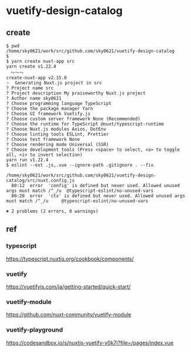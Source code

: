 # vuetify-design-catalog

## create

```
$ pwd
/home/sky0621/work/src/github.com/sky0621/vuetify-design-catalog
$
$ yarn create nuxt-app src
yarn create v1.22.4
　〜〜〜
create-nuxt-app v2.15.0
✨  Generating Nuxt.js project in src
? Project name src
? Project description My praiseworthy Nuxt.js project
? Author name sky0621
? Choose programming language TypeScript
? Choose the package manager Yarn
? Choose UI framework Vuetify.js
? Choose custom server framework None (Recommended)
? Choose the runtime for TypeScript @nuxt/typescript-runtime
? Choose Nuxt.js modules Axios, DotEnv
? Choose linting tools ESLint, Prettier
? Choose test framework None
? Choose rendering mode Universal (SSR)
? Choose development tools (Press <space> to select, <a> to toggle all, <i> to invert selection)
yarn run v1.22.4
$ eslint --ext .js,.vue --ignore-path .gitignore . --fix

/home/sky0621/work/src/github.com/sky0621/vuetify-design-catalog/src/nuxt.config.js
  80:12  error  'config' is defined but never used. Allowed unused args must match /^_/u  @typescript-eslint/no-unused-vars
  80:20  error  'ctx' is defined but never used. Allowed unused args must match /^_/u     @typescript-eslint/no-unused-vars

✖ 2 problems (2 errors, 0 warnings)
```

## ref
### typescript
https://typescript.nuxtjs.org/cookbook/components/

### vuetify
https://vuetifyjs.com/ja/getting-started/quick-start/

### vuetify-module
https://github.com/nuxt-community/vuetify-module

### vuetify-playground
https://codesandbox.io/s/nuxtjs-vuetify-v0k7i?file=/pages/index.vue
